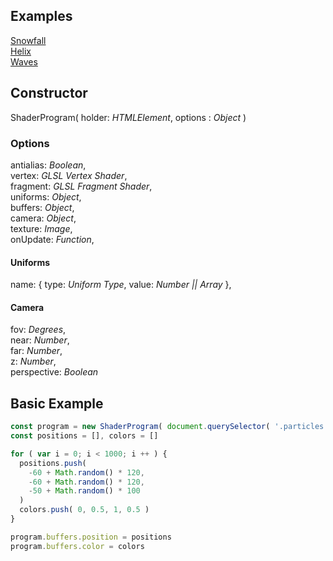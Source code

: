 ## Examples
[Snowfall](https://codepen.io/bsehovac/full/GPwXxq)\
[Helix](https://codepen.io/bsehovac/full/ZVmMPm)\
[Waves](https://codepen.io/bsehovac/full/GPweQe)

## Constructor
ShaderProgram( holder: *HTMLElement*, options : *Object* )

### Options
antialias: *Boolean*,\
vertex: *GLSL Vertex Shader*,\
fragment: *GLSL Fragment Shader*,\
uniforms: *Object*,\
buffers: *Object*,\
camera: *Object*,\
texture: *Image*,\
onUpdate: *Function*,

#### Uniforms
name: { type: *Uniform Type*, value: *Number || Array* },

#### Camera
fov: *Degrees*,\
near: *Number*,\
far: *Number*,\
z: *Number*,\
perspective: *Boolean*

## Basic Example
```javascript
const program = new ShaderProgram( document.querySelector( '.particles' ) )
const positions = [], colors = []

for ( var i = 0; i < 1000; i ++ ) {
  positions.push(
    -60 + Math.random() * 120,
    -60 + Math.random() * 120,
    -50 + Math.random() * 100
  )
  colors.push( 0, 0.5, 1, 0.5 )
}

program.buffers.position = positions
program.buffers.color = colors
```
